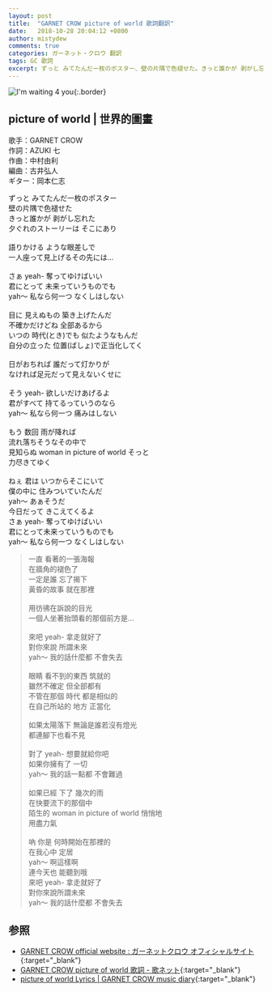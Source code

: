 ```yaml
---
layout: post
title:  "GARNET CROW picture of world 歌詞翻訳"
date:   2018-10-28 20:04:12 +0800
author: mistydew
comments: true
categories: ガーネット・クロウ 翻訳
tags: GC 歌詞
excerpt: ずっと みてたんだ一枚のポスター、壁の片隅で色褪せた。きっと誰かが 剥がし忘れた、夕ぐれのストーリーは そこにあり。
---
```

![I'm waiting 4 you](https://raw.githubusercontent.com/mistydew/gc2/master/cover/album/AL04_I'm%20waiting%204%20you.jpg){:.border}

## picture of world | 世界的圖畫

歌手：GARNET CROW<br>
作詞：AZUKI 七<br>
作曲：中村由利<br>
編曲：古井弘人<br>
ギター：岡本仁志

<div class="lyric-original">
<p>
ずっと みてたんだ一枚のポスター<br>
壁の片隅で色褪せた<br>
きっと誰かが 剥がし忘れた<br>
夕ぐれのストーリーは そこにあり<br>
<br>
語りかける ような眼差しで<br>
一人座って見上げるその先には…<br>
<br>
さぁ yeah- 奪ってゆけばいい<br>
君にとって 未来っていうものでも<br>
yah～ 私なら何一つ なくしはしない<br>
<br>
目に 見えぬもの 築き上げたんだ<br>
不確かだけどね 全部あるから<br>
いつの 時代(とき)でも 似たようなもんだ<br>
自分の立った 位置(ばしょ)で正当化してく<br>
<br>
日がおちれば 誰だって灯かりが<br>
なければ足元だって見えないくせに<br>
<br>
そう yeah- 欲しいだけあげるよ<br>
君がすべて 持てるっていうのなら<br>
yah～ 私なら何一つ 痛みはしない<br>
<br>
もう 数回 雨が降れば<br>
流れ落ちそうなその中で<br>
見知らぬ woman in picture of world そっと<br>
力尽きてゆく<br>
<br>
ねぇ 君は いつからそこにいて<br>
僕の中に 住みついていたんだ<br>
yah～ あぁそうだ<br>
今日だって きこえてくるよ<br>
さぁ yeah- 奪ってゆけばいい<br>
君にとって未来っていうものでも<br>
yah～ 私なら何一つ なくしはしない
</p>
</div>

<div class="lyric-translation">
<blockquote>
一直 看著的一張海報<br>
在牆角的褪色了<br>
一定是誰 忘了揭下<br>
黃昏的故事 就在那裡<br>
<br>
用彷彿在訴說的目光<br>
一個人坐著抬頭看的那個前方是...<br>
<br>
來吧 yeah- 拿走就好了<br>
對你來說 所謂未來<br>
yah～ 我的話什麼都 不會失去<br>
<br>
眼睛 看不到的東西 筑就的<br>
雖然不確定 但全部都有<br>
不管在那個 時代 都是相似的<br>
在自己所站的 地方 正當化<br>
<br>
如果太陽落下 無論是誰若沒有燈光<br>
都連腳下也看不見<br>
<br>
對了 yeah- 想要就給你吧<br>
如果你擁有了 一切<br>
yah～ 我的話一點都 不會難過<br>
<br>
如果已經 下了 幾次的雨<br>
在快要流下的那個中<br>
陌生的 woman in picture of world 悄悄地<br>
用盡力氣<br>
<br>
吶 你是 何時開始在那裡的<br>
在我心中 定居<br>
yah～ 啊這樣啊<br>
連今天也 能聽到哦<br>
來吧 yeah- 拿走就好了<br>
對你來說所謂未來<br>
yah～ 我的話什麼都 不會失去
</blockquote>
</div>

## 参照

* [GARNET CROW official website : ガーネットクロウ オフィシャルサイト](http://www.garnetcrow.com){:target="_blank"}
* [GARNET CROW picture of world 歌詞 - 歌ネット](https://www.uta-net.com/song/25836){:target="_blank"}
* [picture of world Lyrics \| GARNET CROW music diary](https://mistydew.github.io/gc/lyrics/original/picture%20of%20world.html){:target="_blank"}

